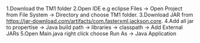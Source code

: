 1.Download the TM1 folder
2.Open IDE e.g eclipse Files -> Open Project from File System -> Directory and choose TM1 folder.
3.Download JAR from https://jar-download.com/artifacts/com.fasterxml.jackson.core.
4.Add all jar to propertise -> Java build path -> libraries -> classpath -> Add External JARs
5.Open Main.java right click choose Run As -> Java Application
